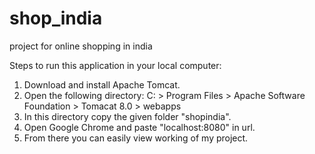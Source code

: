 # shop_india
project for online shopping in india

Steps to run this application in your local computer:
1. Download and install Apache Tomcat.
2. Open the following directory:
    C: > Program Files > Apache Software Foundation > Tomacat 8.0 > webapps
3. In this directory copy the given folder "shopindia".
4. Open Google Chrome and paste "localhost:8080" in url.
5. From there you can easily view working of my project.

